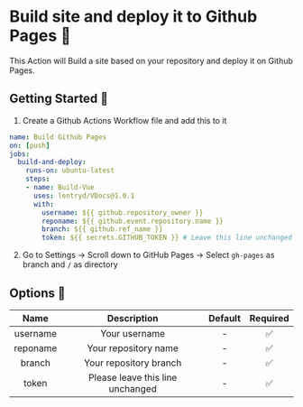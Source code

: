 # Build site and deploy it to Github Pages 🚀
This Action will Build a site based on your repository and deploy it on Github Pages.

## Getting Started 🎉
1. Create a Github Actions Workflow file and add this to it
```yml
name: Build Github Pages
on: [push]
jobs:
  build-and-deploy:
    runs-on: ubuntu-latest
    steps:
    - name: Build-Vue
      uses: lentryd/VDocs@1.0.1
      with:
        username: ${{ github.repository_owner }}
        reponame: ${{ github.event.repository.name }}
        branch: ${{ github.ref_name }}
        token: ${{ secrets.GITHUB_TOKEN }} # Leave this line unchanged
```
2. Go to Settings -> Scroll down to GitHub Pages -> Select `gh-pages` as branch and `/` as directory 

## Options 🔧
|   Name   |            Description           |     Default    | Required |
|:--------:|:--------------------------------:|:--------------:|:--------:|
| username |           Your username          |        -       |     ✅    |
| reponame |       Your repository name       |        -       |     ✅    |
|  branch  |      Your repository branch      |        -       |     ✅    |
|  token   | Please leave this line unchanged |        -       |     ✅    |